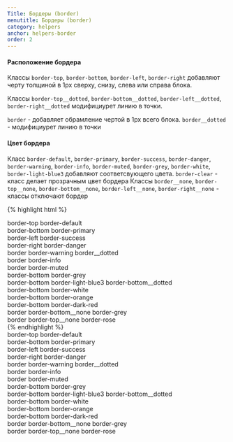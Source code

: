 ```yaml
---
Title: Бордеры (border)
menutitle: Бордеры (border)
category: helpers
anchor: helpers-border
order: 2
---
```


#### Расположение бордера
Классы `border-top`, `border-bottom`, `border-left`, `border-right` добавляют черту  толщиной в 1px сверху, снизу, слева или справа блока. 

Классы `border-top__dotted`, `border-bottom__dotted`, `border-left__dotted`, `border-right__dotted` модифициурет линию в точки. 

`border` - добавляет обрамление чертой в 1px всего блока. `border__dotted` - модифициурет линию в точки

#### Цвет бордера
Класс `border-default`, `border-primary`, `border-success`, `border-danger`, `border-warning`, `border-info`, `border-muted`, `border-grey`, `border-white`, `border-light-blue3` добавляют соответсвующего цвета. 
`border-clear` - класс делает прозрачным цвет бордера
Классы `border__none`, `border-top__none`, `border-bottom__none`, `border-left__none`, `border-right__none` - классы отключают бордер

{% highlight html %}
  <div class="border-top border-default">border-top border-default</div>
  <div class="border-bottom border-primary">border-bottom border-primary</div>
  <div class="border-left border-success">border-left border-success</div>
  <div class="border-right border-danger">border-right border-danger</div>
  <div class="border border-warning border__dotted">border border-warning border__dotted</div>
  <div class="border border-info">border border-info</div>
  <div class="border border-muted">border border-muted</div>
  <div class="border-bottom border-grey">border-bottom border-grey</div>
  <div class="border-bottom border-light-blue3 border-bottom__dotted">border-bottom border-light-blue3 border-bottom__dotted</div>
  <div class="border-bottom border-white">border-bottom border-white</div>
  <div class="border-bottom border-orange">border-bottom border-orange</div>
  <div class="border-bottom border-dark-red">border-bottom border-dark-red</div>
  <div class="border border-bottom__none border-grey">border border-bottom__none border-grey</div>
  <div class="border border-top__none border-rose">border border-top__none border-rose</div>
{% endhighlight %}
<div class="bs-docs-example">
  <div class="border-top border-default mb-10">border-top border-default</div>
  <div class="border-bottom border-primary mb-10">border-bottom border-primary</div>
  <div class="border-left border-success mb-10">border-left border-success</div>
  <div class="border-right border-danger mb-10">border-right border-danger</div>
  <div class="border border-warning border__dotted mb-10">border border-warning border__dotted</div>
  <div class="border border-info mb-10">border border-info</div>
  <div class="border border-muted mb-10">border border-muted</div>
  <div class="border-bottom border-grey mb-10">border-bottom border-grey</div>
  <div class="border-bottom border-light-blue3 border-bottom__dotted mb-10">border-bottom border-light-blue3 border-bottom__dotted</div>
  <div class="border-bottom border-white mb-10">border-bottom border-white</div>
  <div class="border-bottom border-orange mb-10">border-bottom border-orange</div>
  <div class="border-bottom border-dark-red mb-10">border-bottom border-dark-red</div>
  <div class="border border-bottom__none border-grey mb-10">border border-bottom__none border-grey</div>
  <div class="border border-top__none border-rose mb-10">border border-top__none border-rose</div>
</div>
